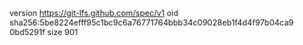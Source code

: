 version https://git-lfs.github.com/spec/v1
oid sha256:5be8224efff95c1bc9c6a76771764bbb34c09028eb1f4d4f97b04ca90bd5291f
size 901
